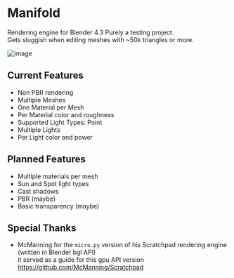 # Manifold
 Rendering engine for Blender 4.3 Purely a testing project.<br/> 
 Gets sluggish when editing meshes with ~50k triangles or more.<br/> 

 ![image](https://github.com/user-attachments/assets/28011a1d-c4d0-4a4e-980e-f0b6f9f59823)


## Current Features
* Non PBR rendering
* Multiple Meshes
* One Material per Mesh
* Per Material color and roughness
* Supported Light Types: Point
* Multiple Lights
* Per Light color and power

## Planned Features
* Multiple materials per mesh
* Sun and Spot light types
* Cast shadows
* PBR (maybe)
* Basic transparency (maybe)

## Special Thanks
* McManning for the <code>micro.py</code> version of his Scratchpad rendering engine (written in Blender bgl API)<br/> 
  it served as a guide for this gpu API version<br/> 
  https://github.com/McManning/Scratchpad
